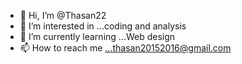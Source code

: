 - 👋 Hi, I’m @Thasan22
- 👀 I’m interested in ...coding and analysis
- 🌱 I’m currently learning ...Web design
- 📫 How to reach me ...thasan20152016@gmail.com
<!---
Thasan22/Thasan22 is a ✨ special ✨ repository because its `README.md` (this file) appears on your GitHub profile.
You can click the Preview link to take a look at your changes.
--->
